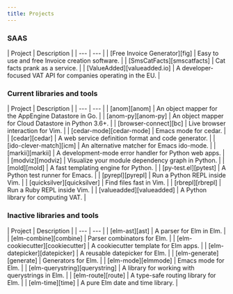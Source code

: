```yaml
---
title: Projects
---
```


### SAAS

<div class="projects">
| Project                       | Description                                                    |
| ---                           | ---                                                            |
| [Free Invoice Generator][fig] | Easy to use and free Invoice creation software.                |
| [SmsCatFacts][smscatfacts]    | Cat facts prank as a service.                                  |
| [ValueAdded][valueadded.io]   | A developer-focused VAT API for companies operating in the EU. |
</div>

[fig]: https://free-invoice-generator.com
[smscatfacts]: https://smscatfacts.com
[valueadded.io]: https://valueadded.io


### Current libraries and tools

<div class="projects">
| Project                    | Description                                           |
| ---                        | ---                                                   |
| [anom][anom]               | An object mapper for the AppEngine Datastore in Go.   |
| [anom-py][anom-py]         | An object mapper for Cloud Datastore in Python 3.6+.  |
| [browser-connect][bc]      | Live browser interaction for Vim.                     |
| [cedar-mode][cedar-mode]   | Emacs mode for cedar.                                 |
| [cedar][cedar]             | A web service definition format and code generator.   |
| [ido-clever-match][icm]    | An alternative matcher for Emacs ido-mode.            |
| [markii][markii]           | A development-mode error handler for Python web apps. |
| [modviz][modviz]           | Visualize your module dependency graph in Python.     |
| [mold][mold]               | A fast templating engine for Python.                  |
| [py-test.el][pytest]       | A Python test runner for Emacs.                       |
| [pyrepl][pyrepl]           | Run a Python REPL inside Vim.                         |
| [quicksilver][quicksilver] | Find files fast in Vim.                               |
| [rbrepl][rbrepl]           | Run a Ruby REPL inside Vim.                           |
| [valueadded][valueadded]   | A Python library for computing VAT.                   |
</div>


### Inactive libraries and tools

<div class="projects">
| Project                          | Description                                         |
| ---                              | ---                                                 |
| [elm-ast][ast]                   | A parser for Elm in Elm.                            |
| [elm-combine][combine]           | Parser combinators for Elm.                         |
| [elm-cookiecutter][cookiecutter] | A cookiecutter template for Elm apps.               |
| [elm-datepicker][datepicker]     | A reusable datepicker for Elm.                      |
| [elm-generate][generate]         | Generators for Elm.                                 |
| [elm-mode][elmmode]              | Emacs mode for Elm.                                 |
| [elm-querystring][querystring]   | A library for working with querystrings in Elm.     |
| [elm-route][route]               | A type-safe routing library for Elm.                |
| [elm-time][time]                 | A pure Elm date and time library.                   |
</div>


[anom]: https://github.com/Bogdanp/anom
[anom-py]: https://github.com/Bogdanp/anom-py
[ast]: https://github.com/Bogdanp/elm-ast
[bc]: https://github.com/Bogdanp/browser-connect.vim
[cedar-mode]: https://github.com/Bogdanp/cedar-mode
[cedar]: https://github.com/Bogdanp/cedar
[combine]: https://github.com/Bogdanp/elm-combine
[cookiecutter]: https://github.com/Bogdanp/elm-cookiecutter
[datepicker]: https://github.com/Bogdanp/elm-datepicker
[elmmode]: https://github.com/jcollard/elm-mode
[generate]: https://github.com/Bogdanp/elm-generate
[icm]: https://github.com/Bogdanp/ido-clever-match
[markii]: https://github.com/Bogdanp/markii
[modviz]: https://github.com/Bogdanp/modviz
[mold]: https://github.com/Bogdanp/mold
[pyrepl]: https://github.com/Bogdanp/pyrepl.vim
[pytest]: https://github.com/Bogdanp/py-test.el
[querystring]: https://github.com/Bogdanp/elm-querystring
[quicksilver]: https://github.com/Bogdanp/quicksilver.vim
[rbrepl]: https://github.com/Bogdanp/rbrepl.vim
[repos]: https://github.com/Bogdanp/repositories
[route]: https://github.com/Bogdanp/elm-route
[time]: https://github.com/Bogdanp/elm-time
[valueadded]: https://github.com/valueadded/valueadded-python
